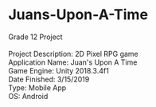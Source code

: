 # Juans-Upon-A-Time
Grade 12 Project
<br/><br/>
Project Description: 2D Pixel RPG game <br/>
Application Name: Juan's Upon A Time <br/>
Game Engine: Unity 2018.3.4f1 <br/>
Date Finished: 3/15/2019 <br/>
Type: Mobile App  <br/>
OS: Android <br/>
